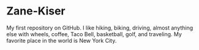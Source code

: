# Zane-Kiser
My first repository on GitHub.
I like hiking, biking, driving, almost anything else with wheels, coffee, Taco Bell, basketball, golf, and traveling. My favorite place in the world is New York City.

